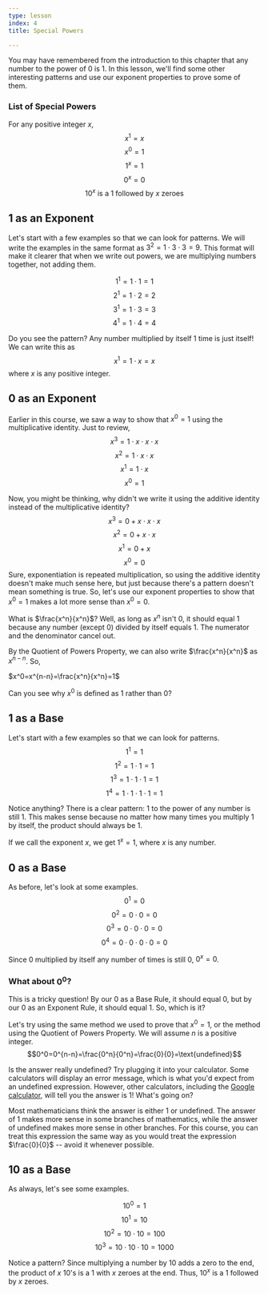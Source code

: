```yaml
---
type: lesson
index: 4
title: Special Powers

---
```


You may have remembered from the introduction to this chapter that any number to the power of $0$ is $1$. In this lesson, we'll find some other interesting patterns and use our exponent properties to prove some of them. 

### List of Special Powers
For any positive integer $x$,
$$x^1=x$$
$$x^0=1$$
$$1^x=1$$
$$0^x=0$$
$$\text{$10^x$ is a $1$ followed by $x$ zeroes}$$


## $1$ as an Exponent
Let's start with a few examples so that we can look for patterns. We will write the examples in the same format as $3^2=1\cdot3\cdot3=9$. This format will make it clearer that when we write out powers, we are multiplying numbers together, not adding them. 

$$1^1=1\cdot1=1$$
$$2^1=1\cdot2=2$$
$$3^1=1\cdot3=3$$
$$4^1=1\cdot4=4$$

Do you see the pattern? Any number multiplied by itself $1$ time is just itself! We can write this as
$$x^1=1\cdot x = x$$
where $x$ is any positive integer.

## $0$ as an Exponent
Earlier in this course, we saw a way to show that $x^0=1$ using the multiplicative identity. Just to review, 
$$x^3=1\cdot x\cdot x\cdot x$$
$$x^2=1\cdot x\cdot x$$
$$x^1=1\cdot x$$
$$x^0=1$$

Now, you might be thinking, why didn't we write it using the additive identity instead of the multiplicative identity?  
$$x^3=0+x\cdot x\cdot x$$
$$x^2=0+x\cdot x$$
$$x^1=0+x$$
$$x^0=0$$
Sure, exponentiation is repeated multiplication, so using the additive identity doesn't make much sense here, but just because there's a pattern doesn't mean something is true. So, let's use our exponent properties to show that $x^0=1$ makes a lot more sense than $x^0=0$. 

What is $\frac{x^n}{x^n}$? Well, as long as $x^n$ isn't $0$, it should equal $1$ because any number (except $0$) divided by itself equals $1$. The numerator and the denominator cancel out. 

By the Quotient of Powers Property, we can also write $\frac{x^n}{x^n}$ as $x^{n-n}$. So, 

$x^0=x^{n-n}=\frac{x^n}{x^n}=1$

Can you see why $x^0$ is defined as $1$ rather than $0$?


## $1$ as a Base
Let's start with a few examples so that we can look for patterns. 
$$1^1=1$$
$$1^2=1\cdot1=1$$
$$1^3=1\cdot1\cdot1=1$$
$$1^4=1\cdot1\cdot1\cdot1=1$$

Notice anything? There is a clear pattern: $1$ to the power of any number is still $1$. This makes sense because no matter how many times you multiply $1$ by itself, the product should always be $1$. 

If we call the exponent $x$, we get
$1^x=1$, where $x$ is any number. 

## $0$ as a Base

As before, let's look at some examples.
$$0^1=0$$
$$0^2=0\cdot 0=0$$
$$0^3=0\cdot 0\cdot 0=0$$
$$0^4=0\cdot 0\cdot 0\cdot 0=0$$

Since $0$ multiplied by itself any number of times is still $0$, $0^x=0$.

### What about $0^0$?
This is a tricky question! By our $0$ as a Base Rule, it should equal $0$, but by our $0$ as an Exponent Rule, it should equal $1$. So, which is it? 

Let's try using the same method we used to prove that $x^0=1$, or the method using the Quotient of Powers Property. We will assume $n$ is a positive integer.
$$0^0=0^{n-n}=\frac{0^n}{0^n}=\frac{0}{0}=\text{undefined}$$

Is the answer really $\text{undefined}$? Try plugging it into your calculator. Some calculators will display an error message, which is what you'd expect from an undefined expression. However, other calculators, including the [Google calculator](https://www.google.com/search?q=0%5E0&oq=0%5E0), will tell you the answer is $1$! What's going on?

Most mathematicians think the answer is either $1$ or $\text{undefined}$. The answer of $1$ makes more sense in some branches of mathematics, while the answer of $\text{undefined}$ makes more sense in other branches. For this course, you can treat this expression the same way as you would treat the expression $\frac{0}{0}$ -- avoid it whenever possible.

## $10$ as a Base

As always, let's see some examples.

$$10^0=1$$
$$10^1=10$$
$$10^2=10\cdot 10=100$$
$$10^3=10\cdot 10\cdot 10=1000$$

Notice a pattern? Since multiplying a number by 10 adds a zero to the end, the product of $x$ $10$'s is a $1$ with $x$ zeroes at the end. Thus, 
$10^x$ is a $1$ followed by $x$ zeroes. 
<!--stackedit_data:
eyJoaXN0b3J5IjpbNTA1Mzk5NTUsODY3NzM1NDMxLC01NTg4Nj
kyNDUsLTI3ODI4NjIwNyw4OTY0OTAyOTEsLTEwODQwMjIwMzYs
MTMwNTM0MTgyNV19
-->
